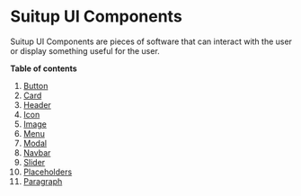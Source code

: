 # Suitup UI Components

Suitup UI Components are pieces of software that can interact with the user or display something useful for the user.

**Table of contents**

1. [Button](/components/button)
2. [Card](/components/card)
3. [Header](/components/header)
4. [Icon](/components/icon)
5. [Image](/components/image)
6. [Menu](/components/menu)
7. [Modal](/components/modal)
8. [Navbar](/components/navbar)
9. [Slider](/components/slider)
10. [Placeholders](/components/placeholders)
11. [Paragraph](/components/paragraph)